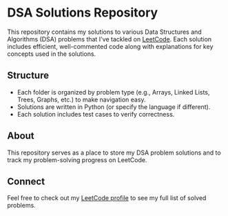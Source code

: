 # DSA Solutions Repository

This repository contains my solutions to various Data Structures and Algorithms (DSA) problems that I've tackled on [LeetCode](https://leetcode.com/u/alikhere/). Each solution includes efficient, well-commented code along with explanations for key concepts used in the solutions.

## Structure
- Each folder is organized by problem type (e.g., Arrays, Linked Lists, Trees, Graphs, etc.) to make navigation easy.
- Solutions are written in Python (or specify the language if different).
- Each solution includes test cases to verify correctness.

## About
This repository serves as a place to store my DSA problem solutions and to track my problem-solving progress on LeetCode.

## Connect
Feel free to check out my [LeetCode profile](https://leetcode.com/u/alikhere/) to see my full list of solved problems.

